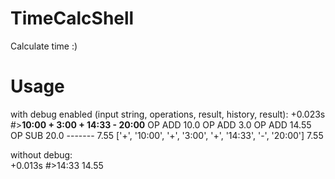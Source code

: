 TimeCalcShell
=============

Calculate time :)


Usage
=====

with debug enabled (input string, operations, result, history, result):
	+0.023s #>__10:00 + 3:00 + 14:33 - 20:00__
	OP ADD  10.0
	OP ADD   3.0
	OP ADD 14.55
	OP SUB  20.0
	-------
	7.55
	['+', '10:00', '+', '3:00', '+', '14:33', '-', '20:00']
	7.55

without debug:	
	+0.013s #>14:33
	14.55